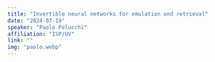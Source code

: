 ```yaml
---
title: "Invertible neural networks for emulation and retrieval"
date: "2024-07-19"
speaker: "Paolo Pelucchi"
affiliation: "ISP/UV"
link: ""
img: "paolo.webp"
---
```

